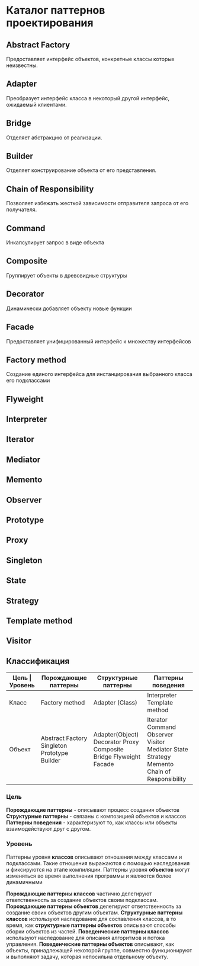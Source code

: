 # Каталог паттернов проектирования

## Abstract Factory
Предоставляет интерфейс объектов, конкретные классы которых неизвестны.

## Adapter
Преобразует интерфейс класса в некоторый другой интерфейс, ожидаемый клиентами.

## Bridge
Отделяет абстракцию от реализации.

## Builder
Отделяет конструирование объекта от его представления.

## Chain of Responsibility
Позволяет избежать жесткой зависимости отправителя запроса от его получателя.

## Command
Инкапсулирует запрос в виде объекта

## Composite
Группирует объекты в древовидные структуры

## Decorator
Динамически добавляет объекту новые функции

## Facade
Предоставляет унифицированный интерфейс к множеству интерфейсов

## Factory method
Создание единого интерфейса для инстанцирования выбранного класса его подклассами

## Flyweight
## Interpreter
## Iterator
## Mediator
## Memento
## Observer
## Prototype
## Proxy
## Singleton
## State
## Strategy
## Template method
## Visitor


## Классификация

| Цель \| Уровень     | Порождающие паттерны | Структурные паттерны | Паттерны поведения |
| -------- | -------------------- | -------------------- | ------------------ |
| Класс | Factory method | Adapter (Class) | Interpreter   Template method |
| Объект | Abstract Factory    Singleton    Prototype    Builder | Adapter(Object)    Decorator   Proxy   Composite   Bridge   Flyweight   Facade | Iterator   Command   Observer   Visitor   Mediator   State   Strategy   Memento   Chain of Responsibility |

### Цель
**Порождающие паттерны** - описывают процесс создания объектов   
**Структурные паттерны** - связаны с композицией объектов и классов   
**Паттерны поведения** - характеризуют то, как классы или объекты взаимодействуют друг с другом.

### Уровень
Паттерны уровня **классов** описывают отношения между классами и подклассами. Такие отношения выражаются с помощью наследования и фиксируются на этапе компиляции. Паттерны уровня **объектов** могут изменяться во время выполнения программы и являются более динамичными

**Порождающие паттерны классов** частично делегируют ответственность за создание объектов своим подклассам. **Порождающие паттерны объектов** делегируют ответственность за создание своих объектов другим объектам. **Структурные паттерны классов** используют наследование для составления классов, в то время, как **структурные паттерны объектов** описывают способы сборки объектов из частей. **Поведенческие паттерны классов** используют наследование для описания алгоритмов и потока управления. **Поведенческие паттерны объектов** описывают, как объекты, принадлежащей некоторой группе, совместно функционируют и выполняют задачу, которая непосильна отдельному объекту.  